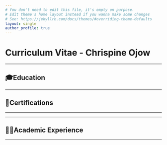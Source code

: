 ```yaml
---
# You don't need to edit this file, it's empty on purpose.
# Edit theme's home layout instead if you wanna make some changes
# See: https://jekyllrb.com/docs/themes/#overriding-theme-defaults
layout: single
author_profile: true
---
```


# Curriculum Vitae - Chrispine Ojow
---

## 🎓Education 
---


## 📜Certifications
---

---

## 👩‍🏫Academic Experience
---


